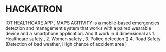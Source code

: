 # HACKATRON
IOT HEALTHCARE APP , MAPS ACITIVITY is a mobile-based emergencies detection and management system that works with a paired wearable device and a smartphone application.  And It work in 4 dimensional as 1. Healthcare safety , 2. Women safety , 3. Police detection () 4. Road Safety (Detection of bad weather, High chance of accident area )
